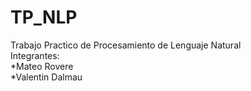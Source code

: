 # TP_NLP
Trabajo Practico de Procesamiento de Lenguaje Natural <br>
Integrantes: <br>
*Mateo Rovere <br>
*Valentin Dalmau <br>
